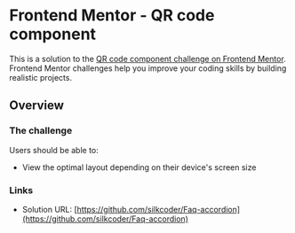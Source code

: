 # Frontend Mentor - QR code component

This is a solution to the [QR code component challenge on Frontend Mentor](https://www.frontendmentor.io/challenges/faq-accordion-wyfFdeBwBz). Frontend Mentor challenges help you improve your coding skills by building realistic projects. 


## Overview

### The challenge

Users should be able to:

- View the optimal layout depending on their device's screen size


### Links

- Solution URL: [https://github.com/silkcoder/Faq-accordion](https://github.com/silkcoder/Faq-accordion)

